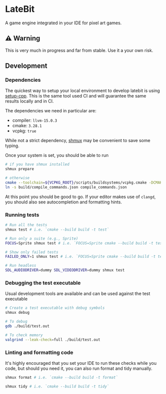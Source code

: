 LateBit
===

A game engine integrated in your IDE for pixel art games.

## :warning: Warning

This is very much in progress and far from stable. Use it a your own risk.

## Development

### Dependencies

The quickest way to setup your local environment to develop latebit is using [setup-cpp](https://github.com/aminya/setup-cpp). This is the same tool used CI and will guarantee the same results locally and in CI.

The dependencies we need in particular are:
  
  * compiler: `llvm-15.0.3`
  * cmake: `3.28.1`
  * vcpkg: `true`

While not a strict dependency, [shmux](https://github.com/shikaan/shmux) may be convenient to save some typing.

Once your system is set, you should be able to run

```sh
# if you have shmux installed
shmux prepare

# otherwise
cmake --toolchain=${VCPKG_ROOT}/scripts/buildsystems/vcpkg.cmake -DCMAKE_EXPORT_COMPILE_COMMANDS=ON -B build .
ln -s build/compile_commands.json compile_commands.json
```

At this point you should be good to go. If your editor makes use of `clangd`, you should also see autocompletion and formatting hints.

### Running tests

```sh
# Run all the tests
shmux test # i.e. `cmake --build build -t test`

# Run only a suite (e.g., Sprite)
FOCUS=Sprite shmux test # i.e. `FOCUS=Sprite cmake --build build -t test`

# Show only failed tests
FAILED_ONLY=1 shmux test # i.e. `FOCUS=Sprite cmake --build build -t test`

# Run headless
SDL_AUDIODRIVER=dummy SDL_VIDEODRIVER=dummy shmux test
```

### Debugging the test executable

Usual development tools are available and can be used against the test executable

```sh
# Create a test executable with debug symbols
shmux debug

# To debug
gdb ./build/test.out

# To check memory
valgrind --leak-check=full ./build/test.out
```

### Linting and formatting code

It's highly encouraged that you set your IDE to run these checks while you code, but
should you need it, you can also run format and tidy manually.

```sh
shmux format # i.e. `cmake --build build -t format`

shmux tidy # i.e. `cmake --build build -t tidy`
```